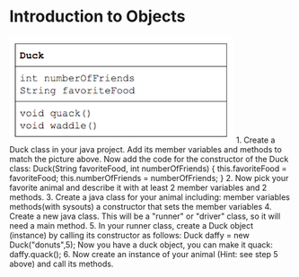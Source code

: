 
# Introduction to Objects
  <img src="./images/duck.png" style="width: 400px; height: 190px;"/>
1. Create a Duck class in your java project. Add its member variables and methods to match the picture above. Now add the code for the constructor of the Duck class:
  Duck(String favoriteFood, int numberOfFriends) {
      	this.favoriteFood = favoriteFood;
      	this.numberOfFriends = numberOfFriends;
}
2. Now pick your favorite animal and describe it with at least 2 member variables and 2 methods.
3. Create a java class for your animal including:
      member variables
      methods(with sysouts)
      a constructor that sets the member variables
4. Create a new java class. This will be a "runner" or "driver" class, so it will need a main method.
5. In your runner class, create a Duck object (instance) by calling its constructor as follows:
  Duck daffy = new Duck("donuts",5);
  Now you have a duck object, you can make it quack:
  daffy.quack();
6. Now create an instance of your animal (Hint: see step 5 above) and call its methods.
 


